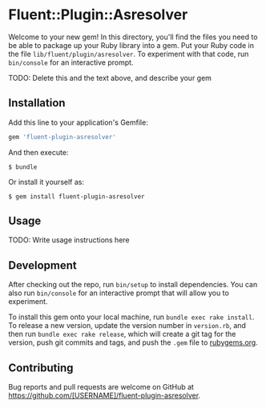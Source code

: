 # Fluent::Plugin::Asresolver

Welcome to your new gem! In this directory, you'll find the files you need to be able to package up your Ruby library into a gem. Put your Ruby code in the file `lib/fluent/plugin/asresolver`. To experiment with that code, run `bin/console` for an interactive prompt.

TODO: Delete this and the text above, and describe your gem

## Installation

Add this line to your application's Gemfile:

```ruby
gem 'fluent-plugin-asresolver'
```

And then execute:

    $ bundle

Or install it yourself as:

    $ gem install fluent-plugin-asresolver

## Usage

TODO: Write usage instructions here

## Development

After checking out the repo, run `bin/setup` to install dependencies. You can also run `bin/console` for an interactive prompt that will allow you to experiment.

To install this gem onto your local machine, run `bundle exec rake install`. To release a new version, update the version number in `version.rb`, and then run `bundle exec rake release`, which will create a git tag for the version, push git commits and tags, and push the `.gem` file to [rubygems.org](https://rubygems.org).

## Contributing

Bug reports and pull requests are welcome on GitHub at https://github.com/[USERNAME]/fluent-plugin-asresolver.
